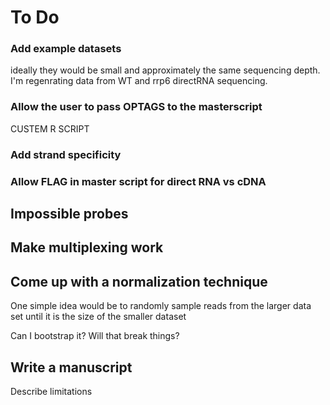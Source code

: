 # To Do

### Add example datasets

ideally they would be small and approximately the same sequencing depth.
I'm regenrating data from WT and rrp6 directRNA sequencing. 

### Allow the user to pass OPTAGS to the masterscript
CUSTEM R SCRIPT

### Add strand specificity

### Allow FLAG in master script for direct RNA vs cDNA

## Impossible probes 

## Make multiplexing work

## Come up with a normalization technique

One simple idea would be to randomly sample reads from the larger data set until it is the size of the smaller dataset

Can I bootstrap it? Will that break things?

## Write a manuscript

Describe limitations

